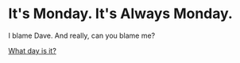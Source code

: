 # It's Monday. It's Always Monday.

I blame Dave. And really, can you blame me?

[What day is it?](https://worst-timeline.chaosandpenguins.com/what-day-is-it/)